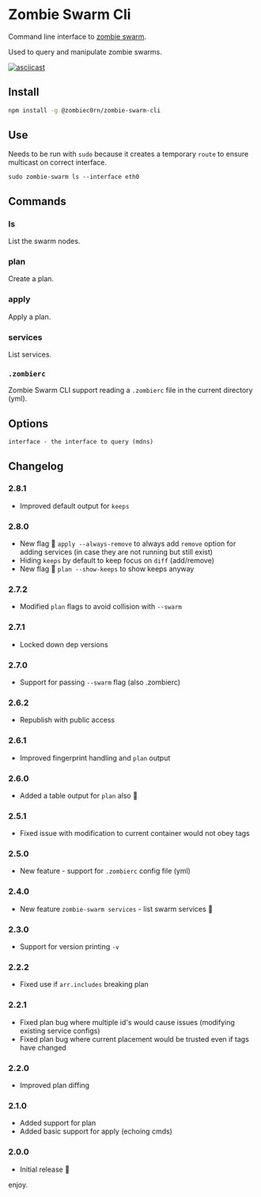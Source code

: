 # Zombie Swarm Cli

Command line interface to [zombie swarm]().

Used to query and manipulate zombie swarms.

[![asciicast](https://asciinema.org/a/3gdyjmwyg19iflktg51l30dpw.png)](https://asciinema.org/a/3gdyjmwyg19iflktg51l30dpw)

## Install

```sh
npm install -g @zombiec0rn/zombie-swarm-cli
```

## Use

Needs to be run with `sudo` because it creates a temporary `route` to ensure multicast on correct interface.

```
sudo zombie-swarm ls --interface eth0
```

## Commands

### ls

List the swarm nodes.

### plan

Create a plan.

### apply

Apply a plan.

### services

List services.

### `.zombierc`

Zombie Swarm CLI support reading a `.zombierc` file in the current directory (yml).

## Options

```
interface - the interface to query (mdns)
```

## Changelog

### 2.8.1

* Improved default output for `keeps` 

### 2.8.0

* New flag :black_flag: `apply --always-remove` to always add `remove` option for adding services (in case they are not running but still exist)
* Hiding `keeps` by default to keep focus on `diff` (add/remove)
* New flag :black_flag: `plan --show-keeps` to show keeps anyway 

### 2.7.2

* Modified `plan` flags to avoid collision with `--swarm`

### 2.7.1

* Locked down dep versions

### 2.7.0

* Support for passing `--swarm` flag (also .zombierc)

### 2.6.2

* Republish with public access

### 2.6.1

* Improved fingerprint handling and `plan` output

### 2.6.0

* Added a table output for `plan` also :tada:

### 2.5.1

* Fixed issue with modification to current container would not obey tags

### 2.5.0

* New feature - support for `.zombierc` config file (yml)

### 2.4.0

* New feature `zombie-swarm services` - list swarm services :rocket:

### 2.3.0

* Support for version printing `-v` 

### 2.2.2

* Fixed use if `arr.includes` breaking plan

### 2.2.1

* Fixed plan bug where multiple id's would cause issues (modifying existing service configs)
* Fixed plan bug where current placement would be trusted even if tags have changed

### 2.2.0

* Improved plan diffing 

### 2.1.0

* Added support for plan
* Added basic support for apply (echoing cmds)

### 2.0.0

* Initial release :tada:

enjoy.
